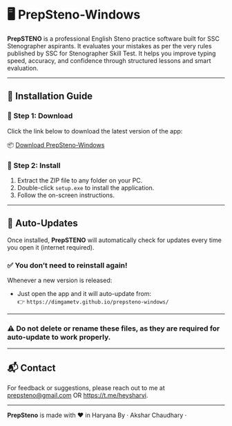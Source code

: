 # 🖥️ PrepSteno-Windows

**PrepSTENO** is a professional English Steno practice software built for SSC Stenographer aspirants. It evaluates your mistakes as per the very rules published by SSC for Stenographer Skill Test. It helps you improve typing speed, accuracy, and confidence through structured lessons and smart evaluation.

---

## 🚀 Installation Guide

### 🔹 Step 1: Download
Click the link below to download the latest version of the app:

📦 [Download PrepSteno-Windows](https://github.com/dimgametv/prepsteno-windows/raw/main/PrepSTENO_WindowsLatest.zip)

### 🔹 Step 2: Install
1. Extract the ZIP file to any folder on your PC.
2. Double-click `setup.exe` to install the application.
3. Follow the on-screen instructions.

---

## 🔄 Auto-Updates

Once installed, **PrepSTENO** will automatically check for updates every time you open it (internet required).

### ✅ You don’t need to reinstall again!  
Whenever a new version is released:
- Just open the app and it will auto-update from:  
  👉 `https://dimgametv.github.io/prepsteno-windows/`

---

### ⚠️ Do not delete or rename these files, as they are required for auto-update to work properly.

---

## 📬 Contact

For feedback or suggestions, please reach out to me at prepsteno@gmail.com OR https://t.me/heysharvi.

---

**PrepSteno** is made with ❤️ in Haryana By · Akshar Chaudhary ·
